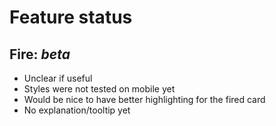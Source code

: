 # Feature status

## Fire: _beta_

- Unclear if useful
- Styles were not tested on mobile yet
- Would be nice to have better highlighting for the fired card
- No explanation/tooltip yet